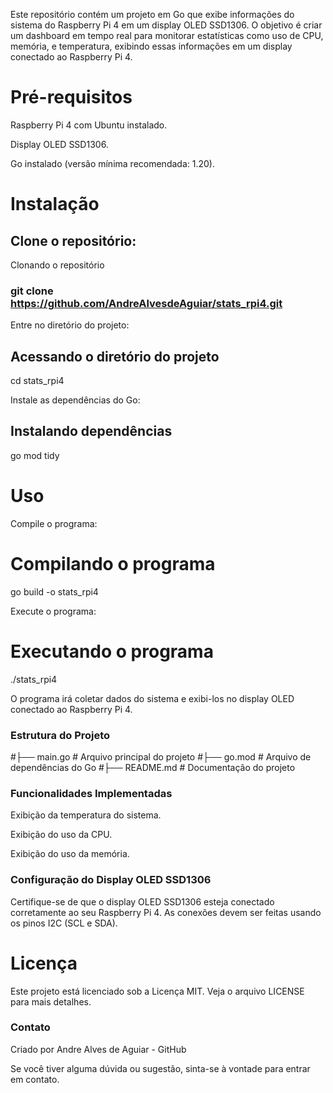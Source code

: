 Este repositório contém um projeto em Go que exibe informações do sistema do Raspberry Pi 4 em um display OLED SSD1306. O objetivo é criar um dashboard em tempo real para monitorar estatísticas como uso de CPU, memória, e temperatura, exibindo essas informações em um display conectado ao Raspberry Pi 4.

# Pré-requisitos

Raspberry Pi 4 com Ubuntu instalado.

Display OLED SSD1306.

Go instalado (versão mínima recomendada: 1.20).

# Instalação

## Clone o repositório:

Clonando o repositório
### git clone https://github.com/AndreAlvesdeAguiar/stats_rpi4.git

Entre no diretório do projeto:

## Acessando o diretório do projeto
 cd stats_rpi4

Instale as dependências do Go:

## Instalando dependências
 go mod tidy

# Uso

Compile o programa:

# Compilando o programa
 go build -o stats_rpi4

Execute o programa:

# Executando o programa
 ./stats_rpi4

O programa irá coletar dados do sistema e exibi-los no display OLED conectado ao Raspberry Pi 4.

### Estrutura do Projeto

#├── main.go               # Arquivo principal do projeto
#├── go.mod                # Arquivo de dependências do Go
#├── README.md             # Documentação do projeto

### Funcionalidades Implementadas

Exibição da temperatura do sistema.

Exibição do uso da CPU.

Exibição do uso da memória.

### Configuração do Display OLED SSD1306

Certifique-se de que o display OLED SSD1306 esteja conectado corretamente ao seu Raspberry Pi 4.
As conexões devem ser feitas usando os pinos I2C (SCL e SDA).

# Licença

Este projeto está licenciado sob a Licença MIT. Veja o arquivo LICENSE para mais detalhes.

### Contato

Criado por Andre Alves de Aguiar - GitHub

Se você tiver alguma dúvida ou sugestão, sinta-se à vontade para entrar em contato.
